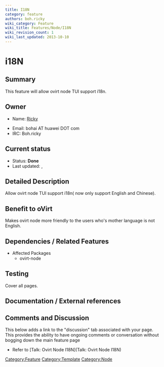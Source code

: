 ```yaml
---
title: I18N
category: feature
authors: boh.ricky
wiki_category: Feature
wiki_title: Features/Node/I18N
wiki_revision_count: 1
wiki_last_updated: 2013-10-10
---
```


# i18N

## Summary

This feature will allow ovirt node TUI support i18n.

## Owner

*   Name: [ Ricky](User:Boh.ricky)

<!-- -->

*   Email: bohai AT huawei DOT com
*   IRC: Boh.ricky

## Current status

*   Status: **Done**
*   Last updated: ,

## Detailed Description

Allow ovirt node TUI support i18n( now only support English and Chinese).

## Benefit to oVirt

Makes ovirt node more friendly to the users who's mother language is not English.

## Dependencies / Related Features

*   Affected Packages
    -   ovirt-node

## Testing

Cover all pages.

## Documentation / External references

## Comments and Discussion

This below adds a link to the "discussion" tab associated with your page. This provides the ability to have ongoing comments or conversation without bogging down the main feature page

*   Refer to [Talk: Ovirt Node I18N](Talk: Ovirt Node I18N)

<Category:Feature> <Category:Template> <Category:Node>
